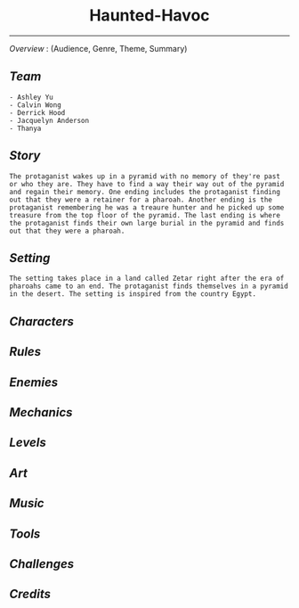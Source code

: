 # **<div style="text-align: center;">Haunted-Havoc**</div>
---
*Overview* : (Audience, Genre, Theme, Summary)

## *Team*
    - Ashley Yu
    - Calvin Wong
    - Derrick Hood
    - Jacquelyn Anderson
    - Thanya 
## *Story*
    The protaganist wakes up in a pyramid with no memory of they're past or who they are. They have to find a way their way out of the pyramid and regain their memory. One ending includes the protaganist finding out that they were a retainer for a pharoah. Another ending is the protaganist remembering he was a treaure hunter and he picked up some treasure from the top floor of the pyramid. The last ending is where the protaganist finds their own large burial in the pyramid and finds out that they were a pharoah. 
## *Setting*
    The setting takes place in a land called Zetar right after the era of pharoahs came to an end. The protaganist finds themselves in a pyramid in the desert. The setting is inspired from the country Egypt. 
## *Characters*

## *Rules*
## *Enemies*
## *Mechanics*
## *Levels*
## *Art*
## *Music*
## *Tools*
## *Challenges*
## *Credits*